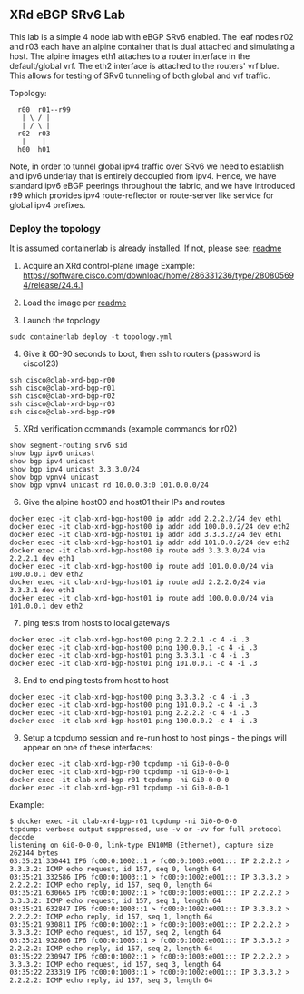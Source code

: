 ## XRd eBGP SRv6 Lab

This lab is a simple 4 node lab with eBGP SRv6 enabled. The leaf nodes r02 and r03 each have an alpine container that is dual attached and simulating a host. The alpine images eth1 attaches to a router interface in the default/global vrf. The eth2 interface is attached to the routers' vrf blue. This allows for testing of SRv6 tunneling of both global and vrf traffic.

Topology:
```
  r00  r01--r99
   | \ / |
   | / \ |
  r02  r03
   |    |
  h00  h01
```

Note, in order to tunnel global ipv4 traffic over SRv6 we need to establish and ipv6 underlay that is entirely decoupled from ipv4. Hence, we have standard ipv6 eBGP peerings throughout the fabric, and we have introduced r99 which provides ipv4 route-reflector or route-server like service for global ipv4 prefixes.

### Deploy the topology

It is assumed containerlab is already installed. If not, please see: [readme](../README-clab.md)

1. Acquire an XRd control-plane image
Example: https://software.cisco.com/download/home/286331236/type/280805694/release/24.4.1

2. Load the image per [readme](../README-clab.md)
   
3. Launch the topology

```
sudo containerlab deploy -t topology.yml
```

4. Give it 60-90 seconds to boot, then ssh to routers (password is cisco123)
```
ssh cisco@clab-xrd-bgp-r00
ssh cisco@clab-xrd-bgp-r01
ssh cisco@clab-xrd-bgp-r02
ssh cisco@clab-xrd-bgp-r03
ssh cisco@clab-xrd-bgp-r99
```

5. XRd verification commands (example commands for r02)
```
show segment-routing srv6 sid
show bgp ipv6 unicast
show bgp ipv4 unicast
show bgp ipv4 unicast 3.3.3.0/24
show bgp vpnv4 unicast
show bgp vpnv4 unicast rd 10.0.0.3:0 101.0.0.0/24
```

6. Give the alpine host00 and host01 their IPs and routes
```
docker exec -it clab-xrd-bgp-host00 ip addr add 2.2.2.2/24 dev eth1
docker exec -it clab-xrd-bgp-host00 ip addr add 100.0.0.2/24 dev eth2
docker exec -it clab-xrd-bgp-host01 ip addr add 3.3.3.2/24 dev eth1
docker exec -it clab-xrd-bgp-host01 ip addr add 101.0.0.2/24 dev eth2   
docker exec -it clab-xrd-bgp-host00 ip route add 3.3.3.0/24 via 2.2.2.1 dev eth1
docker exec -it clab-xrd-bgp-host00 ip route add 101.0.0.0/24 via 100.0.0.1 dev eth2
docker exec -it clab-xrd-bgp-host01 ip route add 2.2.2.0/24 via 3.3.3.1 dev eth1
docker exec -it clab-xrd-bgp-host01 ip route add 100.0.0.0/24 via 101.0.0.1 dev eth2
```

7. ping tests from hosts to local gateways
```
docker exec -it clab-xrd-bgp-host00 ping 2.2.2.1 -c 4 -i .3
docker exec -it clab-xrd-bgp-host00 ping 100.0.0.1 -c 4 -i .3
docker exec -it clab-xrd-bgp-host01 ping 3.3.3.1 -c 4 -i .3
docker exec -it clab-xrd-bgp-host01 ping 101.0.0.1 -c 4 -i .3
```

8. End to end ping tests from host to host
```
docker exec -it clab-xrd-bgp-host00 ping 3.3.3.2 -c 4 -i .3
docker exec -it clab-xrd-bgp-host00 ping 101.0.0.2 -c 4 -i .3
docker exec -it clab-xrd-bgp-host01 ping 2.2.2.2 -c 4 -i .3
docker exec -it clab-xrd-bgp-host01 ping 100.0.0.2 -c 4 -i .3
```

9. Setup a tcpdump session and re-run host to host pings - the pings will appear on one of these interfaces:
```
docker exec -it clab-xrd-bgp-r00 tcpdump -ni Gi0-0-0-0
docker exec -it clab-xrd-bgp-r00 tcpdump -ni Gi0-0-0-1
docker exec -it clab-xrd-bgp-r01 tcpdump -ni Gi0-0-0-0
docker exec -it clab-xrd-bgp-r01 tcpdump -ni Gi0-0-0-1
```

Example:
```
$ docker exec -it clab-xrd-bgp-r01 tcpdump -ni Gi0-0-0-0
tcpdump: verbose output suppressed, use -v or -vv for full protocol decode
listening on Gi0-0-0-0, link-type EN10MB (Ethernet), capture size 262144 bytes
03:35:21.330441 IP6 fc00:0:1002::1 > fc00:0:1003:e001::: IP 2.2.2.2 > 3.3.3.2: ICMP echo request, id 157, seq 0, length 64
03:35:21.332586 IP6 fc00:0:1003::1 > fc00:0:1002:e001::: IP 3.3.3.2 > 2.2.2.2: ICMP echo reply, id 157, seq 0, length 64
03:35:21.630665 IP6 fc00:0:1002::1 > fc00:0:1003:e001::: IP 2.2.2.2 > 3.3.3.2: ICMP echo request, id 157, seq 1, length 64
03:35:21.632847 IP6 fc00:0:1003::1 > fc00:0:1002:e001::: IP 3.3.3.2 > 2.2.2.2: ICMP echo reply, id 157, seq 1, length 64
03:35:21.930811 IP6 fc00:0:1002::1 > fc00:0:1003:e001::: IP 2.2.2.2 > 3.3.3.2: ICMP echo request, id 157, seq 2, length 64
03:35:21.932806 IP6 fc00:0:1003::1 > fc00:0:1002:e001::: IP 3.3.3.2 > 2.2.2.2: ICMP echo reply, id 157, seq 2, length 64
03:35:22.230947 IP6 fc00:0:1002::1 > fc00:0:1003:e001::: IP 2.2.2.2 > 3.3.3.2: ICMP echo request, id 157, seq 3, length 64
03:35:22.233319 IP6 fc00:0:1003::1 > fc00:0:1002:e001::: IP 3.3.3.2 > 2.2.2.2: ICMP echo reply, id 157, seq 3, length 64
```
